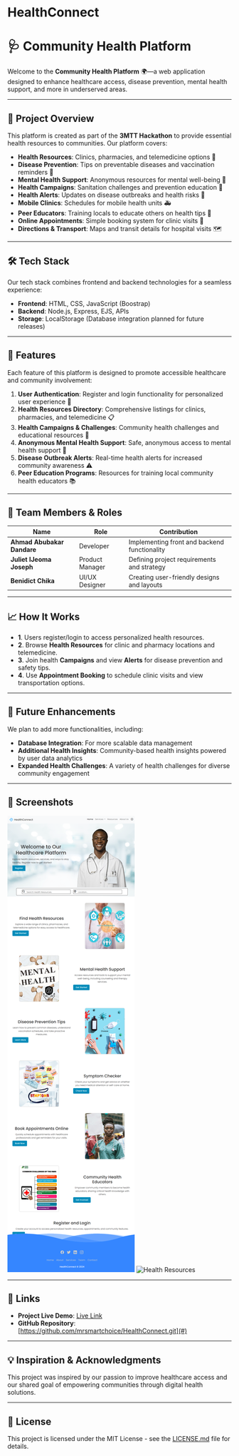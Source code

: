 # HealthConnect
# 🩺 Community Health Platform

Welcome to the **Community Health Platform** 🌍—a web application designed to enhance healthcare access, disease prevention, mental health support, and more in underserved areas.

---

## 🌟 Project Overview
This platform is created as part of the **3MTT Hackathon** to provide essential health resources to communities. Our platform covers:

- **Health Resources**: Clinics, pharmacies, and telemedicine options 📍
- **Disease Prevention**: Tips on preventable diseases and vaccination reminders 💉
- **Mental Health Support**: Anonymous resources for mental well-being 🧠
- **Health Campaigns**: Sanitation challenges and prevention education 🚰
- **Health Alerts**: Updates on disease outbreaks and health risks 📢
- **Mobile Clinics**: Schedules for mobile health units 🚑
- **Peer Educators**: Training locals to educate others on health tips 👥
- **Online Appointments**: Simple booking system for clinic visits 📅
- **Directions & Transport**: Maps and transit details for hospital visits 🗺️

---

## 🛠️ Tech Stack
Our tech stack combines frontend and backend technologies for a seamless experience:

- **Frontend**: HTML, CSS, JavaScript (Boostrap)
- **Backend**: Node.js, Express, EJS, APIs
- **Storage**: LocalStorage (Database integration planned for future releases)

---

## 🚀 Features
Each feature of this platform is designed to promote accessible healthcare and community involvement:

1. **User Authentication**: Register and login functionality for personalized user experience 🔑
2. **Health Resources Directory**: Comprehensive listings for clinics, pharmacies, and telemedicine 📋
3. **Health Campaigns & Challenges**: Community health challenges and educational resources 💪
4. **Anonymous Mental Health Support**: Safe, anonymous access to mental health support 🧘
5. **Disease Outbreak Alerts**: Real-time health alerts for increased community awareness ⚠️
6. **Peer Education Programs**: Resources for training local community health educators 📚

---

## 👥 Team Members & Roles

| Name                | Role                     | Contribution               |
|---------------------|--------------------------|-----------------------------|
| **Ahmad Abubakar Dandare**     | Developer                | Implementing front and backend functionality |
| **Juliet IJeoma Joseph** | Product Manager        | Defining project requirements and strategy |
| **Benidict Chika** | UI/UX Designer          | Creating user-friendly designs and layouts |

---

## 📈 How It Works

- **1**. Users register/login to access personalized health resources.
- **2**. Browse **Health Resources** for clinic and pharmacy locations and telemedicine.
- **3**. Join health **Campaigns** and view **Alerts** for disease prevention and safety tips.
- **4**. Use **Appointment Booking** to schedule clinic visits and view transportation options.

---

## 🚩 Future Enhancements
We plan to add more functionalities, including:

- **Database Integration**: For more scalable data management
- **Additional Health Insights**: Community-based health insights powered by user data analytics
- **Expanded Health Challenges**: A variety of health challenges for diverse community engagement

---

## 📸 Screenshots
![Home Page](public/images/healthConnect.png)
![Health Resources](link_to_health_resources_screenshot.png)

---

## 🔗 Links

- **Project Live Demo**: [Live Link](#)
- **GitHub Repository**: [https://github.com/mrsmartchoice/HealthConnect.git](#)

---

## 💡 Inspiration & Acknowledgments
This project was inspired by our passion to improve healthcare access and our shared goal of empowering communities through digital health solutions.

---

## 📜 License
This project is licensed under the MIT License - see the [LICENSE.md](LICENSE.md) file for details.
